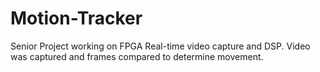 Motion-Tracker
==============

Senior Project working on FPGA Real-time video capture and DSP. Video was captured and frames compared to determine movement.
